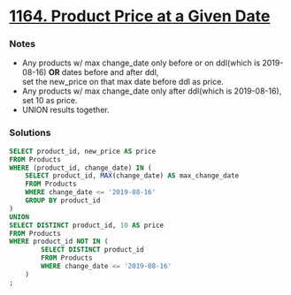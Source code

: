 # [1164. Product Price at a Given Date](https://leetcode.com/problems/product-price-at-a-given-date/description/)

### Notes
- Any products w/ max change_date only before or on ddl(which is 2019-08-16) **OR** dates before and after ddl, \
  set the new_price on that max date before ddl as price.
- Any products w/ max change_date only after ddl(which is 2019-08-16), set 10 as price.
- UNION results together.

### Solutions
```sql
SELECT product_id, new_price AS price
FROM Products
WHERE (product_id, change_date) IN (
    SELECT product_id, MAX(change_date) AS max_change_date
    FROM Products
    WHERE change_date <= '2019-08-16'
    GROUP BY product_id
)
UNION
SELECT DISTINCT product_id, 10 AS price
FROM Products
WHERE product_id NOT IN (
        SELECT DISTINCT product_id
        FROM Products
        WHERE change_date <= '2019-08-16'
    )
;
```
